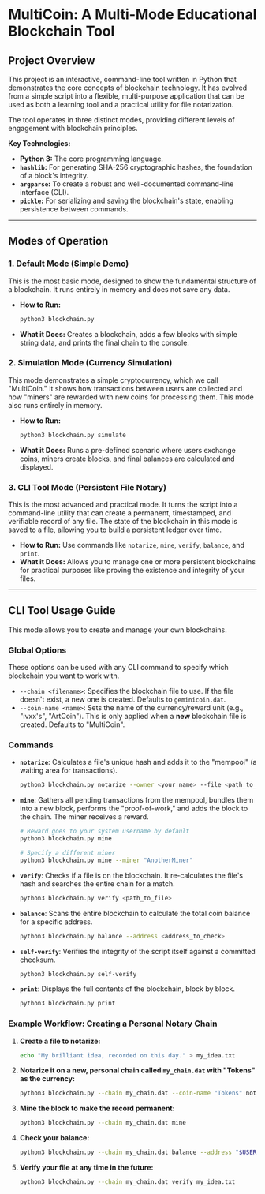 # MultiCoin: A Multi-Mode Educational Blockchain Tool

## Project Overview

This project is an interactive, command-line tool written in Python that demonstrates the core concepts of blockchain technology. It has evolved from a simple script into a flexible, multi-purpose application that can be used as both a learning tool and a practical utility for file notarization.

The tool operates in three distinct modes, providing different levels of engagement with blockchain principles.

**Key Technologies:**
*   **Python 3:** The core programming language.
*   **`hashlib`:** For generating SHA-256 cryptographic hashes, the foundation of a block's integrity.
*   **`argparse`:** To create a robust and well-documented command-line interface (CLI).
*   **`pickle`:** For serializing and saving the blockchain's state, enabling persistence between commands.

---

## Modes of Operation

### 1. Default Mode (Simple Demo)
This is the most basic mode, designed to show the fundamental structure of a blockchain. It runs entirely in memory and does not save any data.

*   **How to Run:**
    ```bash
    python3 blockchain.py
    ```
*   **What it Does:** Creates a blockchain, adds a few blocks with simple string data, and prints the final chain to the console.

### 2. Simulation Mode (Currency Simulation)
This mode demonstrates a simple cryptocurrency, which we call "MultiCoin." It shows how transactions between users are collected and how "miners" are rewarded with new coins for processing them. This mode also runs entirely in memory.

*   **How to Run:**
    ```bash
    python3 blockchain.py simulate
    ```
*   **What it Does:** Runs a pre-defined scenario where users exchange coins, miners create blocks, and final balances are calculated and displayed.

### 3. CLI Tool Mode (Persistent File Notary)
This is the most advanced and practical mode. It turns the script into a command-line utility that can create a permanent, timestamped, and verifiable record of any file. The state of the blockchain in this mode is saved to a file, allowing you to build a persistent ledger over time.

*   **How to Run:** Use commands like `notarize`, `mine`, `verify`, `balance`, and `print`.
*   **What it Does:** Allows you to manage one or more persistent blockchains for practical purposes like proving the existence and integrity of your files.

---

## CLI Tool Usage Guide

This mode allows you to create and manage your own blockchains.

### Global Options
These options can be used with any CLI command to specify which blockchain you want to work with.

*   `--chain <filename>`: Specifies the blockchain file to use. If the file doesn't exist, a new one is created. Defaults to `geminicoin.dat`.
*   `--coin-name <name>`: Sets the name of the currency/reward unit (e.g., "ivxx's", "ArtCoin"). This is only applied when a **new** blockchain file is created. Defaults to "MultiCoin".

### Commands

*   **`notarize`**: Calculates a file's unique hash and adds it to the "mempool" (a waiting area for transactions).
    ```bash
    python3 blockchain.py notarize --owner <your_name> --file <path_to_file>
    ```

*   **`mine`**: Gathers all pending transactions from the mempool, bundles them into a new block, performs the "proof-of-work," and adds the block to the chain. The miner receives a reward.
    ```bash
    # Reward goes to your system username by default
    python3 blockchain.py mine

    # Specify a different miner
    python3 blockchain.py mine --miner "AnotherMiner"
    ```

*   **`verify`**: Checks if a file is on the blockchain. It re-calculates the file's hash and searches the entire chain for a match.
    ```bash
    python3 blockchain.py verify <path_to_file>
    ```

*   **`balance`**: Scans the entire blockchain to calculate the total coin balance for a specific address.
    ```bash
    python3 blockchain.py balance --address <address_to_check>
    ```

*   **`self-verify`**: Verifies the integrity of the script itself against a committed checksum.
    ```bash
    python3 blockchain.py self-verify
    ```

*   **`print`**: Displays the full contents of the blockchain, block by block.
    ```bash
    python3 blockchain.py print
    ```

### Example Workflow: Creating a Personal Notary Chain

1.  **Create a file to notarize:**
    ```bash
    echo "My brilliant idea, recorded on this day." > my_idea.txt
    ```

2.  **Notarize it on a new, personal chain called `my_chain.dat` with "Tokens" as the currency:**
    ```bash
    python3 blockchain.py --chain my_chain.dat --coin-name "Tokens" notarize --owner "$USER" --file my_idea.txt
    ```

3.  **Mine the block to make the record permanent:**
    ```bash
    python3 blockchain.py --chain my_chain.dat mine
    ```

4.  **Check your balance:**
    ```bash
    python3 blockchain.py --chain my_chain.dat balance --address "$USER"
    ```

5.  **Verify your file at any time in the future:**
    ```bash
    python3 blockchain.py --chain my_chain.dat verify my_idea.txt
    ```